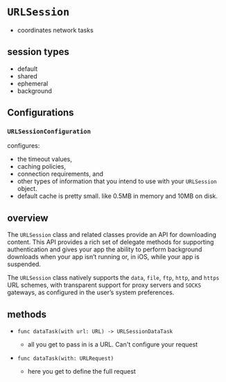# `URLSession`

* coordinates network tasks

## session types
* default
* shared
* ephemeral
* background

## Configurations

### `URLSessionConfiguration`

configures:
* the timeout values,
* caching policies,
* connection requirements, and
* other types of information that you intend to use with your `URLSession` object.
* default cache is pretty small. like 0.5MB in memory and 10MB on disk.


## overview
The `URLSession` class and related classes provide an API for downloading content.
This API provides a rich set of delegate methods for supporting authentication
and gives your app the ability to perform background downloads when your app
isn’t running or, in iOS, while your app is suspended.

The `URLSession` class natively supports the `data`, `file`, `ftp`, `http`, and `https` URL
schemes, with transparent support for proxy servers and `SOCKS` gateways, as
configured in the user’s system preferences.

## methods
* `func dataTask(with url: URL) -> URLSessionDataTask`
  * all you get to pass in is a URL. Can't configure your request

* `func dataTask(with: URLRequest)`
  * here you get to define the full request
